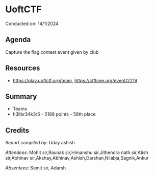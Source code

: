 <!-- 
 - Replace all the {} with their values. Name this file as Session {Session no.}.md (without braces) and submit a PR.
-->
#  UoftCTF
Conducted on: 14/1/2024

## Agenda
Capture the flag contest event given by club 

## Resources
- https://play.uoftctf.org/team, https://ctftime.org/event/2219
## Summary
- Teams
- h3llbr34k3r5 - 5188 points - 58th place

## Credits
<!-- Include the Conducted by heading only if someone conducted the session. If it was a session without a specific instructor (For e.g., a common reading session or a mini-hackathon), ignore it. -->

*Report compiled by*: Uday ashish

*Attendees*: Mohit sir,Raunak sir,Himanshu sir,Jithendra nath sir,Atish sir,Abhinav sir,Akshay,Abhinav,Ashish,Darshan,Nilabja,Sagnik,Ankur

*Absentees*: Sumit sir, Adarsh 
